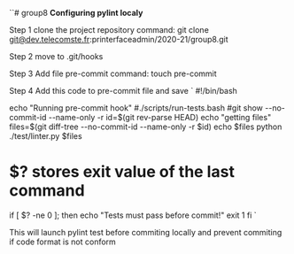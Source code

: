``# group8
**Configuring pylint localy**

Step 1
clone the project repository
command: git clone git@dev.telecomste.fr:printerfaceadmin/2020-21/group8.git

Step 2
move to .git/hooks

Step 3
Add file pre-commit
command: touch pre-commit

Step 4
Add this code to pre-commit file and save 
`
#!/bin/bash

echo "Running pre-commit hook"
#./scripts/run-tests.bash
#git show --no-commit-id --name-only -r
id=$(git rev-parse HEAD)
echo "getting files"
files=$(git diff-tree --no-commit-id --name-only -r $id)
echo $files
python ./test/linter.py $files
# $? stores exit value of the last command
if [ $? -ne 0 ]; then
 echo "Tests must pass before commit!"
 exit 1
fi
`

This will launch pylint test before commiting locally and prevent commiting if code format is not conform
